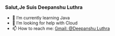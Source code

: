 ### Salut,Je Suis Deepanshu Luthra


- 🌱 I’m currently learning Java
- 🤔 I’m looking for help with Cloud
- 📫 How to reach me: [Gmail: @Deepanshu Luthra](deepluthra11@gmail.com)

